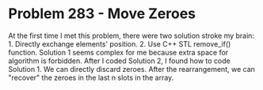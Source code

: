 # Problem 283 - Move Zeroes
At the first time I met this problem, there were two solution stroke my brain:<br/>
    1. Directly exchange elements' position.
    2. Use C++ STL remove_if() function.
Solution 1 seems complex for me because extra space for algorithm is forbidden.
After I coded Solution 2, I found how to code Solution 1. We can directly discard zeroes. After the rearrangement, we can 
"recover" the zeroes in the last n slots in the array.